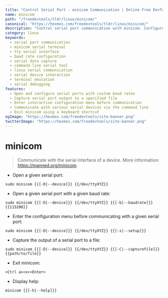 ```yaml
---
title: "Control Serial Port - minicom Communication | Online Free DevTools by Hexmos"
name: minicom
path: "/freedevtools/tldr/linux/minicom/"
canonical: "https://hexmos.com/freedevtools/tldr/linux/minicom/"
description: "Control serial port communication with minicom. Configure baud rates, capture output, and interact with serial devices. Free online tool, no registration required."
category: linux
keywords:
  - serial port communication
  - minicom serial terminal
  - tty serial interface
  - baud rate configuration
  - serial data capture
  - command-line serial tool
  - linux serial communication
  - serial device interaction
  - terminal emulation
  - serial debugging
features:
  - Open and configure serial ports with custom baud rates
  - Capture serial port output to a specified file
  - Enter interactive configuration menu before communication
  - Communicate with various serial devices via the command line
  - Exit minicom using a keyboard shortcut
ogImage: "https://hexmos.com/freedevtools/site-banner.png"
twitterImage: "https://hexmos.com/freedevtools/site-banner.png"
---
```


# minicom

> Communicate with the serial interface of a device.
> More information: <https://manned.org/minicom>.

- Open a given serial port:

`sudo minicom {{[-D|--device]}} {{/dev/ttyXYZ}}`

- Open a given serial port with a given baud rate:

`sudo minicom {{[-D|--device]}} {{/dev/ttyXYZ}} {{[-b|--baudrate]}} {{115200}}`

- Enter the configuration menu before communicating with a given serial port:

`sudo minicom {{[-D|--device]}} {{/dev/ttyXYZ}} {{[-s|--setup]}}`

- Capture the output of a serial port to a file:

`sudo minicom {{[-D|--device]}} {{/dev/ttyXYZ}} {{[-C|--capturefile]}} {{path/to/file}}`

- Exit minicom:

`<Ctrl a><x><Enter>`

- Display help:

`minicom {{[-h|--help]}}`
